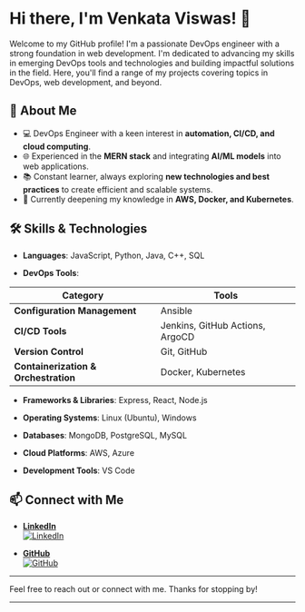 <!--
**VenkataViswas/VenkataViswas** is a ✨ _special_ ✨ repository because its `README.md` (this file) appears on your GitHub profile.

Here are some ideas to get you started:

- 🔭 I’m currently working on ...
- 🌱 I’m currently learning ...
- 👯 I’m looking to collaborate on ...
- 🤔 I’m looking for help with ...
- 💬 Ask me about ...
- 📫 How to reach me: ...
- 😄 Pronouns: ...
- ⚡ Fun fact: ...
-->

# Hi there, I'm Venkata Viswas! 👋

Welcome to my GitHub profile! I'm a passionate DevOps engineer with a strong foundation in web development. I'm dedicated to advancing my skills in emerging DevOps tools and technologies and building impactful solutions in the field. Here, you'll find a range of my projects covering topics in DevOps, web development, and beyond.

## 🚀 About Me

- 💻 DevOps Engineer with a keen interest in **automation, CI/CD, and cloud computing**.
- 🌐 Experienced in the **MERN stack** and integrating **AI/ML models** into web applications.
- 📚 Constant learner, always exploring **new technologies and best practices** to create efficient and scalable systems.
- 🌱 Currently deepening my knowledge in **AWS, Docker, and Kubernetes**.


## 🛠 **Skills & Technologies**

- **Languages**: JavaScript, Python, Java, C++, SQL

- **DevOps Tools**:

| **Category**               | **Tools**                                             |
|----------------------------|-------------------------------------------------------|
| **Configuration Management** | Ansible                                              |
| **CI/CD Tools**             | Jenkins, GitHub Actions, ArgoCD                      |
| **Version Control**         | Git, GitHub                                           |
| **Containerization & Orchestration** | Docker, Kubernetes                           |

- **Frameworks & Libraries**: Express, React, Node.js

- **Operating Systems**: Linux (Ubuntu), Windows

- **Databases**: MongoDB, PostgreSQL, MySQL

- **Cloud Platforms**: AWS, Azure

- **Development Tools**: VS Code


## 📫 Connect with Me

- [**LinkedIn**](https://www.linkedin.com/in/VenkataViswas)  
  [![LinkedIn](https://img.shields.io/badge/LinkedIn-0A66C2?style=for-the-badge&logo=linkedin&logoColor=white)](https://www.linkedin.com/in/VenkataViswas)

- [**GitHub**](https://github.com/VenkataViswas)  
  [![GitHub](https://img.shields.io/badge/GitHub-181717?style=for-the-badge&logo=github&logoColor=white)](https://github.com/VenkataViswas)



---

Feel free to reach out or connect with me. Thanks for stopping by!

---

